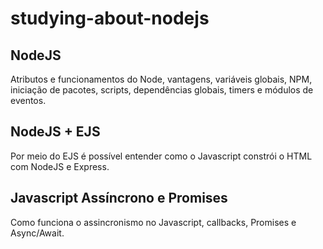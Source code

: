 <h1>studying-about-nodejs</h1>

<h2>NodeJS</h2>

<p>
  Atributos e funcionamentos do Node, vantagens, variáveis globais, NPM, iniciação de pacotes, scripts, dependências globais, timers e módulos de eventos.
</p>

<h2>NodeJS + EJS</h2>

<p>
  Por meio do EJS é possível entender como o Javascript constrói o HTML com NodeJS e Express.
</p>

<h2>Javascript Assíncrono e Promises</h2>

<p>
  Como funciona o assincronismo no Javascript, callbacks, Promises e Async/Await.
</p>
